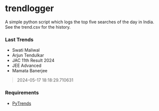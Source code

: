 # trendlogger
A simple python script which logs the top five searches of the day in India.<br>See the trend.csv for the history.<br>

<!-- Last Trends -->
### Last Trends
* Swati Maliwal
* Arjun Tendulkar
* JAC 11th Result 2024
* JEE Advanced
* Mamata Banerjee
> 2024-05-17 18:18:29.710631

<!-- Requirements -->
### Requirements
* [PyTrends](https://github.com/dreyco676/pytrends)
